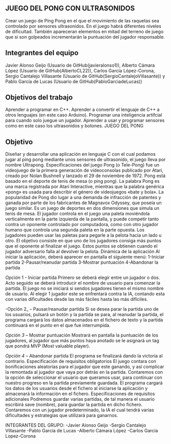## **JUEGO DEL PONG CON ULTRASONIDOS**

Crear un juego de Ping Pong en el que el movimiento de las raquetas sea controlado por sensores ultrasonidos.
En el juego habrá diferentes niveles de dificultad.
También apareceran elementos en mitad del terreno de juego que si son golpeados incrementarán la puntuación del jugador responsable.

## Integrantes del equipo

Javier Alonso Geijo (Usuario de GitHub(javieralonso1)),
Alberto Cámara López (Usuario de GitHub(AlbertoCL22)),
Carlos García López-Corona,
Sergio Cantalejo Villasante (Usuario de GitHub(SergioCantalejoVillasante)) y 
Pablo García de Lucas (Usuario de GitHub(PabloGarciadeLucas))

## Objetivos del trabajo

Aprender a programar en C++. Aprender a convertir el lenguaje de C++ a otros lenguajes (en este caso Arduino). Programar una inteligencia artifcial para cuando solo juegue un jugador. Aprender a usar y programar sensores como en este caso los ultrasonidos y botones.
JUEGO DEL PONG 
## Objetivo
Diseñar y desarrollar una aplicación en lenguaje C con el cual podamos jugar al ping pong mediante unos sensores de ultrasonido, el juego lleva por nombre Ultrapong.
Especificaciones del juego
Pong (o Tele-Pong) fue un videojuego de la primera generación de videoconsolas publicado por Atari, creado por Nolan Bushnell y lanzado el 29 de noviembre de 1972. Pong está basado en el deporte de tenis de mesa (o ping pong). La palabra Pong es una marca registrada por Atari Interactive, mientras que la palabra genérica «pong» es usada para describir el género de videojuegos «bate y bola». La popularidad de Pong dio lugar a una demanda de infracción de patentes y ganada por parte de los fabricantes de Magnavox Odyssey, que poseía un juego similar. Es un juego de deportes en dos dimensiones que simula un tenis de mesa. El jugador controla en el juego una paleta moviéndola verticalmente en la parte izquierda de la pantalla, y puede competir tanto contra un oponente controlado por computadora, como con otro jugador humano que controla una segunda paleta en la parte opuesta. Los jugadores pueden usar las paletas para pegarle a la pelota hacia un lado u otro. El objetivo consiste en que uno de los jugadores consiga más puntos que el oponente al finalizar el juego. Estos puntos se obtienen cuando el jugador adversario falla al devolver la pelota.
Dinámica de la aplicación
Al iniciar la aplicación, deberá aparecer en pantalla el siguiente menú:
1-Iniciar partida
2-Pausar/reanudar partida
3-Mostrar puntuación
4-Abandonar la partida

_Opción_ 1 - Iniciar partida
Primero se deberá elegir entre un jugador o dos. Acto seguido se deberá introducir el nombre de usuario para comenzar la partida. El juego no se iniciará si sendos jugadores tienen el mismo nombre de usuario.
Al elegir 1 jugador este se enfrentará contra la IA, contando esta con varias dificultades desde las más fáciles hasta las más difíciles.

-Opción 2_ – Pausar/reanudar partida
Si se desea parar la partida uno de los usuarios, pulsará un botón y la partida se para, al reanudar la partida, el programa cargará los datos almacenados en el fichero de texto y la partida continuará en el punto en el que fue interrumpida.

_Opción 3_ – Mostrar puntuación 
Mostrará en pantalla la puntuación de los jugadores, al jugador que más puntos haya anotado se le asignará un tag que pondrá MVP (Most valuable player).

_Opción 4_ – Abandonar partida
El programa se finalizará dando la victoria al contrario.
Especificación de requisitos obligatorios
El juego contara con bonificaciones aleatorias para el jugador que este ganando, y así complicar la remontada al jugador que vaya por detrás en la partida.
Contaremos con la opción de seleccionar el usuario que queramos usar, para continuar con nuestro progreso en la partida previamente guardada.
El programa cargará los datos de los usuarios desde el fichero al iniciarse la aplicación y almacenará la información en el fichero.
Especificaciones de requisitos adicionales
Podremos guardar varias partidas, de tal manera el usuario escribirá save (nombre), para guardar la partida en dicho fichero.
Contaremos con un jugador predeterminado, la IA el cual tendrá varias dificultades y estrategias que utilizará para ganarnos.


INTEGRANTES DEL GRUPO:
-Javier Alonso Geijo
-Sergio Cantalejo Villasante
-Pablo García de Lucas
-Alberto Cámara López
-Carlos García Lopez-Corona

 

